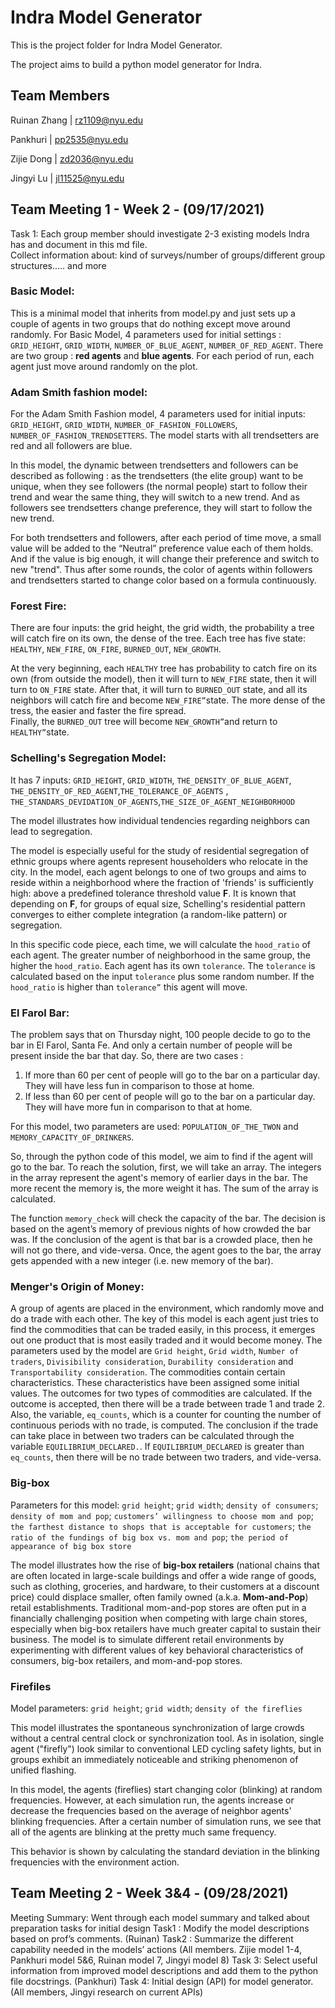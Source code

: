 Indra Model Generator
=====
This is the project folder for Indra Model Generator. 

The project aims to build a python model generator for Indra. 

Team Members
---------------------------
Ruinan Zhang | rz1109@nyu.edu 

Pankhuri | pp2535@nyu.edu

Zijie Dong | zd2036@nyu.edu

Jingyi Lu | jl11525@nyu.edu

Team Meeting 1 - Week 2 - (09/17/2021)
---------------------------
Task 1:  Each group member should investigate 2-3 existing models Indra has and document in this md file.  
Collect information about: kind of surveys/number of groups/different group structures..... and more   

### Basic Model: 
This is a minimal model that inherits from model.py and just sets up a couple of agents in two groups that do nothing except move around randomly.
For Basic Model, 4 parameters used for initial settings : `GRID_HEIGHT`, `GRID_WIDTH`, `NUMBER_OF_BLUE_AGENT`, `NUMBER_OF_RED_AGENT`. 
There are two group : **red agents** and **blue agents**.
 For each period of run, each agent just move around randomly on the plot. 

### Adam Smith fashion model:  

For the Adam Smith Fashion model, 4 parameters used for initial inputs: `GRID_HEIGHT`, `GRID_WIDTH`, `NUMBER_OF_FASHION_FOLLOWERS`, `NUMBER_OF_FASHION_TRENDSETTERS`.
The model starts with all trendsetters are red and all followers are blue. 

In this model, the dynamic between trendsetters and followers can be described as following : as the trendsetters (the elite group) want to be unique, when they see followers (the normal people) start to follow their trend and wear the same thing, they will switch to a new trend. And as followers see trendsetters change preference, they will start to follow the new trend.

For both trendsetters and followers, after each period of time move, a small value will be added to the “Neutral” preference value each of them holds. And if the value is big enough, it will change their preference and switch to new "trend". Thus after some rounds, the color of agents within followers and trendsetters started to change color based on a formula continuously. 

### Forest Fire:
There are four inputs: the grid height, the grid width, the probability a tree will catch fire on its own, the dense of the tree. Each tree has five state: `HEALTHY`, `NEW_FIRE`, `ON_FIRE`, `BURNED_OUT`, `NEW_GROWTH`.

At the very beginning, each `HEALTHY` tree has probability to catch fire on its own (from outside the model), then it will turn to `NEW_FIRE` state, then it will turn to `ON_FIRE` state.  After that, it will turn to `BURNED_OUT` state, and all its neighbors will catch fire and become `NEW_FIRE”`state. 
The more dense of the tress, the easier and faster the fire spread.  
 Finally, the `BURNED_OUT` tree will become `NEW_GROWTH”`and return to `HEALTHY”`state. 

### Schelling's Segregation Model:
It has 7 inputs:  `GRID_HEIGHT`, `GRID_WIDTH`, `THE_DENSITY_OF_BLUE_AGENT`, `THE_DENSITY_OF_RED_AGENT`,`THE_TOLERANCE_OF_AGENTS` , `THE_STANDARS_DEVIDATION_OF_AGENTS`,`THE_SIZE_OF_AGENT_NEIGHBORHOOD`

The model illustrates how individual tendencies regarding neighbors can lead to segregation. 

The model is especially useful for the study of residential segregation of ethnic groups where agents represent householders who relocate in the city. In the model, each agent belongs to one of two groups and aims to reside within a neighborhood where the fraction of 'friends' is sufficiently high: above a predefined tolerance threshold value **F**. It is known that depending on **F**, for groups of equal size, Schelling's residential pattern converges to either complete integration (a random-like pattern) or segregation.

In this specific code piece, each time, we will calculate the `hood_ratio` of each agent. The greater number of neighborhood in the same group, the higher the `hood_ratio`. 
Each agent has its own `tolerance`. The `tolerance` is calculated based on the input `tolerance` plus some random number. 
If the `hood_ratio` is higher than `tolerance”` this agent will move. 

### El Farol Bar:
The problem says that on Thursday night, 100 people decide to go to the bar in El Farol, Santa Fe. And only a certain number of people will be present inside the bar that day. So, there are two cases : 
1) If more than 60 per cent of people will go to the bar on a particular day. They will have less fun in comparison to those at home.
2) If less than 60 per cent of people will go to the bar on a particular day. They will have more fun in comparison to that at home.

For this model, two parameters are used: `POPULATION_OF_THE_TWON` and `MEMORY_CAPACITY_OF_DRINKERS`.

So, through the python code of this model, we aim to find if the agent will go to the bar. To reach the solution, first, we will take an array. The integers in the array represent the agent's memory of earlier days in the bar. The more recent the memory is, the more weight it has. The sum of the array is calculated.

The function `memory_check` will check the capacity of the bar. 
The decision is based on the agent’s memory of previous nights of how crowded the bar was. If the conclusion of the agent is that bar is a crowded place, then he will not go there, and vide-versa. Once, the agent goes to the bar, the array gets appended with a new integer (i.e. new memory of the bar).

### Menger's Origin of Money:

A group of agents are placed in the environment, which randomly move and do a trade with each other. 
The key of this model is each agent just tries to find the commodities that can be traded easily, in this process, it emerges out one product that is most easily traded and it would become money.
The parameters used by the model are `Grid height`, `Grid width`, `Number of traders`, `Divisibility consideration`, `Durability consideration` and `Transportability consideration`. The commodities contain certain characteristics. These characteristics have been assigned some initial values. The outcomes for two types of commodities are calculated. If the outcome is accepted, then there will be a trade between trade 1 and trade 2.  Also, the variable, `eq_counts`, which is a counter for counting the number of continuous periods with no trade, is computed. The conclusion if the trade can take place in between two traders can be calculated through the variable `EQUILIBRIUM_DECLARED.`. If `EQUILIBRIUM_DECLARED` is greater than  `eq_counts`, then there will be no trade between two traders, and vide-versa.

### Big-box
Parameters for this model: `grid height`; `grid width`; `density of consumers`; `density of mom and pop`; `customers’ willingness to choose mom and pop`; `the farthest distance to shops that is acceptable for customers`; `the ratio of the fundings of big box vs. mom and pop`; `the period of appearance of big box store`

The model illustrates how the rise of **big-box retailers** (national chains that are often located in large-scale buildings and offer a wide range of goods, such as clothing, groceries, and hardware, to their customers at a discount price) could displace smaller, often family owned (a.k.a. **Mom-and-Pop**) retail establishments. 
Traditional mom-and-pop stores are often put in a financially challenging position when competing with large chain stores, especially when big-box retailers have much greater capital to sustain their business.
The model is to simulate different retail environments by experimenting with different values of key behavioral characteristics of consumers, big-box retailers, and mom-and-pop stores.


### Firefiles

Model parameters: `grid height`; `grid width`; `density of the fireflies`

This model illustrates the spontaneous synchronization of large crowds without a central central clock or synchronization tool. 
As in isolation, single agent ("firefly") look similar to conventional LED cycling safety lights, but in groups exhibit an immediately noticeable and striking phenomenon of unified flashing. 

In this model, the agents (fireflies) start changing color (blinking) at random frequencies. However, at each simulation run, the agents increase or decrease the frequencies based on the average of neighbor agents' blinking frequencies. After a certain number of simulation runs, we see that all of the agents are blinking at the pretty much same frequency.

This behavior is shown by calculating the standard deviation in the blinking frequencies with the environment action.

Team Meeting 2 - Week 3&4 - (09/28/2021)
---------------------------
Meeting Summary: Went through each model summary and talked about preparation tasks for initial design
Task1 : Modify the model descriptions based on prof’s comments. (Ruinan)
Task2 : Summarize the different capability needed in the models’ actions (All members. Zijie model 1-4, Pankhuri model 5&6, Ruinan model 7, Jingyi model 8)
Task 3: Select useful information from improved model descriptions and add them to the python file docstrings. (Pankhuri)
Task 4: Initial design (API) for model generator. (All members, Jingyi research on current APIs)

